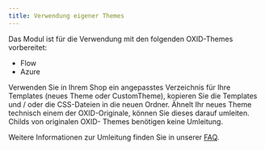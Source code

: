 ```yaml
---
title: Verwendung eigener Themes
---
```


Das Modul ist für die Verwendung mit den folgenden OXID-Themes vorbereitet:

* Flow
* Azure

Verwenden Sie in Ihrem Shop ein angepasstes Verzeichnis für Ihre Templates (neues Theme oder CustomTheme), kopieren Sie die Templates  und / oder die CSS-Dateien in die neuen Ordner. 
Ähnelt Ihr neues Theme technisch einem der OXID-Originale, können Sie dieses darauf umleiten. Childs von originalen OXID- Themes benötigen keine Umleitung.

Weitere Informationen zur Umleitung finden Sie in unserer [FAQ](http://faq.oxidmodule.com/Modulinstallation/Modulanpassungen/themespezifische-Templatebloecke-fuer-eigenes-Theme-verwenden.html).